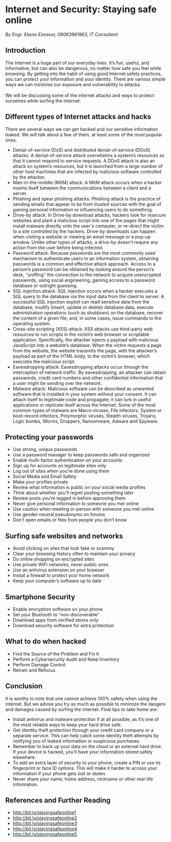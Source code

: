 # Internet and Security: Staying safe online
<i>By Engr. Ekene Ezeasor, 08063961963, IT Consultant</i>

## Introduction
The Internet is a huge part of our everyday lives. It’s fun, useful, and informative, but can also be dangerous, no matter how safe you feel while browsing. By getting into the habit of using good Internet safety practices, you can protect your information and your identity. There are various simple ways we can minimise our exposure and vulnerability to attacks. 
<br><br>
We will be discussing some of the internet attacks and ways to protect ourselves while surfing the internet.

## Different types of Internet attacks and hacks
There are several ways we can get hacked and our sensitive information leaked. We will talk about a few of them, at least some of the most popular ones.
- Denial-of-service (DoS) and distributed denial-of-service (DDoS) attacks: A denial-of-service attack overwhelms a system’s resources so that it cannot respond to service requests. A DDoS attack is also an attack on system’s resources, but it is launched from a large number of other host machines that are infected by malicious software controlled by the attacker.
- Man-in-the-middle (MitM) attack: A MitM attack occurs when a hacker inserts itself between the communications between a client and a server.
- Phishing and spear phishing attacks: Phishing attack is the practice of sending emails that appear to be from trusted sources with the goal of gaining personal information or influencing  users to do something.
- Drive-by attack: In Drive-by download attacks, hackers look for insecure websites and plant a malicious script into one of the pages that might install malware directly onto the user's computer, or re-direct the victim to a site controlled by the hackers. Drive-by downloads can happen when visiting a website or viewing an email message or a pop-up window. Unlike other types of attacks, a drive-by doesn’t require any action from the user before being infected.
- Password attack: Because passwords are the most commonly used mechanism to authenticate users to an information system, obtaining passwords is a common and effective attack approach. Access to a person’s password can be obtained by looking around the person’s desk, ‘‘sniffing’’ the connection to the network to acquire unencrypted passwords, using social engineering, gaining access to a password database or outright guessing.
- SQL injection attack: SQL injection occurs when a hacker executes a SQL query to the database via the input data from the client to server. A successful SQL injection exploit can read sensitive data from the database, modify (insert, update or delete) database data, execute administration operations (such as shutdown) on the database, recover the content of a given file, and, in some cases, issue commands to the operating system.
- Cross-site scripting (XSS) attack: XSS attacks use third-party web resources to run scripts in the victim’s web browser or scriptable application. Specifically, the attacker injects a payload with malicious JavaScript into a website’s database. When the victim requests a page from the website, the website transmits the page, with the attacker’s payload as part of the HTML body, to the victim’s browser, which executes the malicious script.
- Eavesdropping attack: Eavesdropping attacks occur through the interception of network traffic. By eavesdropping, an attacker can obtain passwords, credit card numbers and other confidential information that a user might be sending over the network.
- Malware attack: Malicious software can be described as unwanted software that is installed in your system without your consent. It can attach itself to legitimate code and propagate; it can lurk in useful applications or replicate itself across the Internet. Some of the most common types of malware are Macro viruses, File infectors, System or boot-record infectors, Polymorphic viruses, Stealth viruses, Trojans, Logic bombs, Worms, Droppers, Ransomware, Adware and Spyware.

## Protecting your passwords
- Use strong, unique passwords
- Use a password manager to keep passwords safe and organized
- Enable multi-factor authentication on your accounts
- Sign up for accounts on legitimate sites only
- Log out of sites when you’re done using them
- Social Media and Email Safety
- Make your profiles private
- Review what information is public on your social media profiles
- Think about whether you’ll regret posting something later
- Review posts you’re tagged in before approving them
- Never give personal information to someone you met online
- Use caution when meeting in-person with someone you met online
- Use gender-neutral pseudonyms on forums
- Don’t open emails or files from people you don’t know

## Surfing safe websites and networks
- Avoid clicking on sites that look fake or scammy
- Clear your browsing history often to maintain your privacy
- Do online shopping on encrypted sites
- Use private WiFi networks, never public ones
- Use an antivirus extension on your browser
- Install a firewall to protect your home network
- Keep your computer’s software up to date

## Smartphone Security
- Enable encryption software on your phone
- Set your Bluetooth to “non-discoverable”
- Download apps from verified stores only
- Download security software for extra protection

## What to do when hacked
- Find the Source of the Problem and Fix It
- Perform a Cybersecurity Audit and Keep Inventory
- Perform Damage Control
- Retrain and Refocus

## Conclusion
It is worthy to note that one cannot achieve 100% safety when using the internet. But we advise you try as much as possible to minimize the dangers and damages caused by surfing the internet. Final tips to take home are:
- Install antivirus and malware protection if at all possible, as it’s one of the most reliable ways to keep your hard drive safe.
- Get identity theft protection through your credit card company or a separate service. This can help catch some identity theft attempts by notifying you of leaked information or suspicious purchases.
- Remember to back up your data on the cloud or an external hard drive. If your device is hacked, you’ll have your information stored safely elsewhere.
- To add an extra layer of security to your phone, create a PIN or use its fingerprint or face ID options. This will make it harder to access your information if your phone gets lost or stolen.
- Never share your name, home address, nickname or other real-life information.

## References and Further Reading
- http://bit.ly/stayingsafeonline1
- http://bit.ly/stayingsafeonline2
- http://bit.ly/stayingsafeonline3
- http://bit.ly/stayingsafeonline4
- http://bit.ly/stayingsafeonline5
